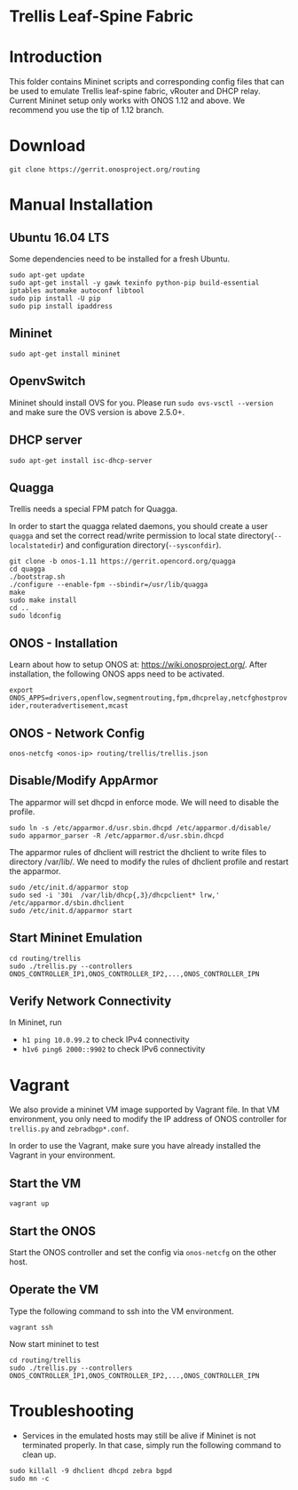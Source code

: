 Trellis Leaf-Spine Fabric
=========================

# Introduction
This folder contains Mininet scripts and corresponding config files that
can be used to emulate Trellis leaf-spine fabric, vRouter and DHCP relay.
Current Mininet setup only works with ONOS 1.12 and above. We recommend you use the tip of 1.12 branch.

# Download
`git clone https://gerrit.onosproject.org/routing`

# Manual Installation

## Ubuntu 16.04 LTS
Some dependencies need to be installed for a fresh Ubuntu.
```
sudo apt-get update
sudo apt-get install -y gawk texinfo python-pip build-essential iptables automake autoconf libtool
sudo pip install -U pip
sudo pip install ipaddress
```

## Mininet
`sudo apt-get install mininet`

## OpenvSwitch
Mininet should install OVS for you.
Please run `sudo ovs-vsctl --version` and make sure the OVS version is above 2.5.0+.

## DHCP server
`sudo apt-get install isc-dhcp-server`

## Quagga
Trellis needs a special FPM patch for Quagga.

In order to start the quagga related daemons, you should create a user `quagga`
and set the correct read/write permission to local state directory(`--localstatedir`)
and configuration directory(`--sysconfdir`).

```
git clone -b onos-1.11 https://gerrit.opencord.org/quagga
cd quagga
./bootstrap.sh
./configure --enable-fpm --sbindir=/usr/lib/quagga
make
sudo make install
cd ..
sudo ldconfig
```

## ONOS - Installation
Learn about how to setup ONOS at: https://wiki.onosproject.org/.
After installation, the following ONOS apps need to be activated.

`export ONOS_APPS=drivers,openflow,segmentrouting,fpm,dhcprelay,netcfghostprovider,routeradvertisement,mcast`

## ONOS - Network Config
`onos-netcfg <onos-ip> routing/trellis/trellis.json`

## Disable/Modify AppArmor
The apparmor will set dhcpd in enforce mode. We will need to disable the profile.
```
sudo ln -s /etc/apparmor.d/usr.sbin.dhcpd /etc/apparmor.d/disable/
sudo apparmor_parser -R /etc/apparmor.d/usr.sbin.dhcpd
```

The apparmor rules of dhclient will restrict the dhclient to write files to directory /var/lib/.
We need to modify the rules of dhclient profile and restart the apparmor.
```
sudo /etc/init.d/apparmor stop
sudo sed -i '30i  /var/lib/dhcp{,3}/dhcpclient* lrw,' /etc/apparmor.d/sbin.dhclient
sudo /etc/init.d/apparmor start
```

## Start Mininet Emulation
```
cd routing/trellis
sudo ./trellis.py --controllers ONOS_CONTROLLER_IP1,ONOS_CONTROLLER_IP2,...,ONOS_CONTROLLER_IPN
```

## Verify Network Connectivity
In Mininet, run
- `h1 ping 10.0.99.2` to check IPv4 connectivity
- `h1v6 ping6 2000::9902` to check IPv6 connectivity

# Vagrant
We also provide a mininet VM image supported by Vagrant file.
In that VM environment, you only need to modify the IP address of ONOS controller for
`trellis.py` and `zebradbgp*.conf`.

In order to use the Vagrant, make sure you have already installed the Vagrant in your environment.

## Start the VM
```
vagrant up
```

## Start the ONOS
Start the ONOS controller and set the config via `onos-netcfg` on the other host.

## Operate the VM
Type the following command to ssh into the VM environment.
```
vagrant ssh
```

Now start mininet to test
```
cd routing/trellis
sudo ./trellis.py --controllers ONOS_CONTROLLER_IP1,ONOS_CONTROLLER_IP2,...,ONOS_CONTROLLER_IPN
```

# Troubleshooting
- Services in the emulated hosts may still be alive if Mininet is not terminated properly.
In that case, simply run the following command to clean up.
```
sudo killall -9 dhclient dhcpd zebra bgpd
sudo mn -c
```
